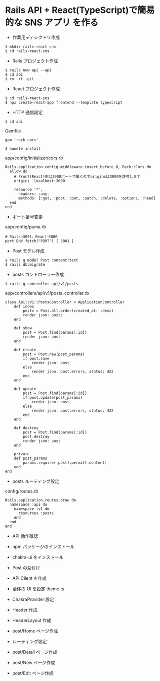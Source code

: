 # Rails API + React(TypeScript)で簡易的な SNS アプリ を作る

- 作業用ディレクトリ作成

```
$ mkdir rails-react-sns
$ cd rails-react-sns
```

- Rails プロジェクト作成

```
$ rails new api --api
$ cd api
$ rm -rf .git
```

- React プロジェクト作成

```
$ cd rails-react-sns
$ npx create-react-app frontend --template typescript
```

- HTTP 通信設定

```
$ cd api
```

Gemfile

```
gem 'rack-cors'
```

```
$ bundle install
```

app/config/initializer/cors.rb

```
Rails.application.config.middleware.insert_before 0, Rack::Cors do
  allow do
    # Front(React)側は3000ポートで繋ぐのでoriginsは3000を許可します
    origins 'localhost:3000'

    resource '*',
      headers: :any,
      methods: [:get, :post, :put, :patch, :delete, :options, :head]
  end
end
```

- ポート番号変更

app/config/puma.rb

```
# Rails→3001、React→3000
port ENV.fetch("PORT") { 3001 }
```

- Post モデル作成

```
$ rails g model Post content:text
$ rails db:migrate
```

- posts コントローラー作成

```
$ rails g controller api/v1/posts
```

app/controllers/api/v1/posts_controller.rb

```
class Api::V1::PostsController < ApplicationController
    def index
        posts = Post.all.order(created_at: :desc)
        render json: posts
    end

    def show
        post = Post.find(params[:id])
        render json: post
    end

    def create
        post = Post.new(post_params)
        if post.save
            render json: post
        else
            render json: post.errors, status: 422
        end
    end

    def update
        post = Post.find(params[:id])
        if post.update(post_params)
            render json: post
        else
            render json: post.errors, status: 422
        end
    end

    def destroy
        post = Post.find(params[:id])
        post.destroy
        render json: post
    end

    private
    def post_params
        params.require(:post).permit(:content)
    end
end
```

- posts ルーティング設定

config/routes.rb

```
Rails.application.routes.draw do
  namespace :api do
    namespace :v1 do
      resources :posts
    end
  end
end
```

- API 動作確認

- npm パッケージのインストール
- chakra-ui をインストール
- Post の型付け
- API Client を作成
- 全体の UI を設定
  theme.ts
- ChakraProvider 設定
- Header 作成
- HeaderLayout 作成
- post/Home ページ作成
- ルーティング設定
- post/Detail ページ作成
- post/New ページ作成
- post/Edit ページ作成

